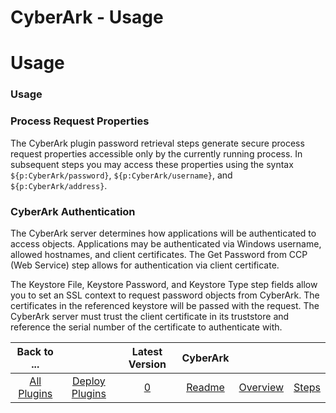 
CyberArk - Usage
================

# Usage



### Usage




 


### Process Request Properties


The CyberArk plugin password retrieval steps generate secure process request properties accessible only by the currently running process. In subsequent steps you may access these properties using the syntax ``${p:CyberArk/password}``, ``${p:CyberArk/username}``, and ``${p:CyberArk/address}``.


### CyberArk Authentication


The CyberArk server determines how applications will be authenticated to access objects. Applications may be authenticated via Windows username, allowed hostnames, and client certificates. The Get Password from CCP (Web Service) step allows for authentication via client certificate.


The Keystore File, Keystore Password, and Keystore Type step fields allow you to set an SSL context to request password objects from CyberArk. The certificates in the referenced keystore will be passed with the request. The CyberArk server must trust the client certificate in its truststore and reference the serial number of the certificate to authenticate with.




|Back to ...||Latest Version|CyberArk |||
| :---: | :---: | :---: | :---: | :---: | :---: |
|[All Plugins](../../index.md)|[Deploy Plugins](../README.md)|[0]()|[Readme](README.md)|[Overview](overview.md)|[Steps](steps.md)|
